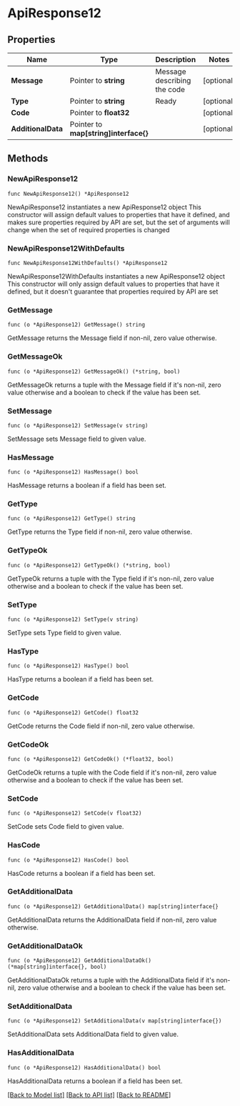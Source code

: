 # ApiResponse12

## Properties

Name | Type | Description | Notes
------------ | ------------- | ------------- | -------------
**Message** | Pointer to **string** | Message describing the code | [optional] 
**Type** | Pointer to **string** | Ready | [optional] 
**Code** | Pointer to **float32** |  | [optional] 
**AdditionalData** | Pointer to **map[string]interface{}** |  | [optional] 

## Methods

### NewApiResponse12

`func NewApiResponse12() *ApiResponse12`

NewApiResponse12 instantiates a new ApiResponse12 object
This constructor will assign default values to properties that have it defined,
and makes sure properties required by API are set, but the set of arguments
will change when the set of required properties is changed

### NewApiResponse12WithDefaults

`func NewApiResponse12WithDefaults() *ApiResponse12`

NewApiResponse12WithDefaults instantiates a new ApiResponse12 object
This constructor will only assign default values to properties that have it defined,
but it doesn't guarantee that properties required by API are set

### GetMessage

`func (o *ApiResponse12) GetMessage() string`

GetMessage returns the Message field if non-nil, zero value otherwise.

### GetMessageOk

`func (o *ApiResponse12) GetMessageOk() (*string, bool)`

GetMessageOk returns a tuple with the Message field if it's non-nil, zero value otherwise
and a boolean to check if the value has been set.

### SetMessage

`func (o *ApiResponse12) SetMessage(v string)`

SetMessage sets Message field to given value.

### HasMessage

`func (o *ApiResponse12) HasMessage() bool`

HasMessage returns a boolean if a field has been set.

### GetType

`func (o *ApiResponse12) GetType() string`

GetType returns the Type field if non-nil, zero value otherwise.

### GetTypeOk

`func (o *ApiResponse12) GetTypeOk() (*string, bool)`

GetTypeOk returns a tuple with the Type field if it's non-nil, zero value otherwise
and a boolean to check if the value has been set.

### SetType

`func (o *ApiResponse12) SetType(v string)`

SetType sets Type field to given value.

### HasType

`func (o *ApiResponse12) HasType() bool`

HasType returns a boolean if a field has been set.

### GetCode

`func (o *ApiResponse12) GetCode() float32`

GetCode returns the Code field if non-nil, zero value otherwise.

### GetCodeOk

`func (o *ApiResponse12) GetCodeOk() (*float32, bool)`

GetCodeOk returns a tuple with the Code field if it's non-nil, zero value otherwise
and a boolean to check if the value has been set.

### SetCode

`func (o *ApiResponse12) SetCode(v float32)`

SetCode sets Code field to given value.

### HasCode

`func (o *ApiResponse12) HasCode() bool`

HasCode returns a boolean if a field has been set.

### GetAdditionalData

`func (o *ApiResponse12) GetAdditionalData() map[string]interface{}`

GetAdditionalData returns the AdditionalData field if non-nil, zero value otherwise.

### GetAdditionalDataOk

`func (o *ApiResponse12) GetAdditionalDataOk() (*map[string]interface{}, bool)`

GetAdditionalDataOk returns a tuple with the AdditionalData field if it's non-nil, zero value otherwise
and a boolean to check if the value has been set.

### SetAdditionalData

`func (o *ApiResponse12) SetAdditionalData(v map[string]interface{})`

SetAdditionalData sets AdditionalData field to given value.

### HasAdditionalData

`func (o *ApiResponse12) HasAdditionalData() bool`

HasAdditionalData returns a boolean if a field has been set.


[[Back to Model list]](../README.md#documentation-for-models) [[Back to API list]](../README.md#documentation-for-api-endpoints) [[Back to README]](../README.md)


